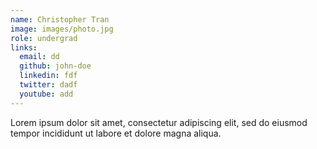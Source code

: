 ```yaml
---
name: Christopher Tran
image: images/photo.jpg
role: undergrad
links:
  email: dd
  github: john-doe
  linkedin: fdf
  twitter: dadf
  youtube: add
---
```


Lorem ipsum dolor sit amet, consectetur adipiscing elit, sed do eiusmod tempor incididunt ut labore et dolore magna aliqua.
